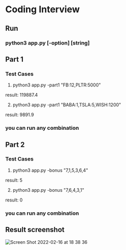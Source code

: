 
# Coding Interview

## Run
### python3 app.py [-option] [string]

##  Part  1  

###  Test Cases

1) python3 app.py -part1 "FB:12,PLTR:5000" 
   
  result: 119887.4

2) python3 app.py -part1 "BABA:1,TSLA:5,WISH:1200" 
 
  result: 9891.9

### you can run any combination

## Part 2 

### Test Cases

1) python3 app.py -bonus "7,1,5,3,6,4" 

  result: 5 

2) python3 app.py -bonus "7,6,4,3,1"

  result: 0

### you can run any combination

## Result screenshot

![Screen Shot 2022-02-16 at 18 38 36](https://user-images.githubusercontent.com/83186423/154382927-915ec5c1-5380-4fd3-a6b5-45fdb286d03d.png)
